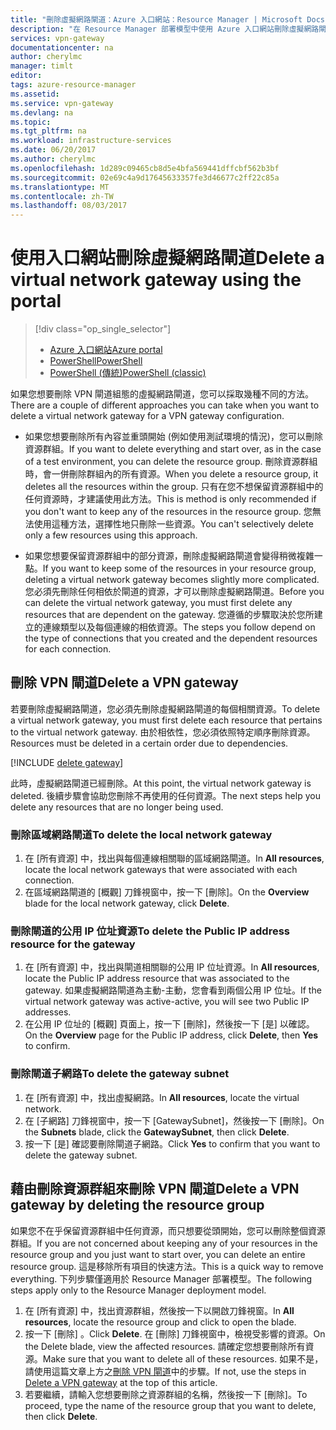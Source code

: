 ```yaml
---
title: "刪除虛擬網路閘道：Azure 入口網站：Resource Manager | Microsoft Docs"
description: "在 Resource Manager 部署模型中使用 Azure 入口網站刪除虛擬網路閘道。"
services: vpn-gateway
documentationcenter: na
author: cherylmc
manager: timlt
editor: 
tags: azure-resource-manager
ms.assetid: 
ms.service: vpn-gateway
ms.devlang: na
ms.topic: 
ms.tgt_pltfrm: na
ms.workload: infrastructure-services
ms.date: 06/20/2017
ms.author: cherylmc
ms.openlocfilehash: 1d289c09465cb8d5e4bfa569441dffcbf562b3bf
ms.sourcegitcommit: 02e69c4a9d17645633357fe3d46677c2ff22c85a
ms.translationtype: MT
ms.contentlocale: zh-TW
ms.lasthandoff: 08/03/2017
---
```

# <a name="delete-a-virtual-network-gateway-using-the-portal"></a><span data-ttu-id="d3389-103">使用入口網站刪除虛擬網路閘道</span><span class="sxs-lookup"><span data-stu-id="d3389-103">Delete a virtual network gateway using the portal</span></span>

> [!div class="op_single_selector"]
> * [<span data-ttu-id="d3389-104">Azure 入口網站</span><span class="sxs-lookup"><span data-stu-id="d3389-104">Azure portal</span></span>](vpn-gateway-delete-vnet-gateway-portal.md)
> * [<span data-ttu-id="d3389-105">PowerShell</span><span class="sxs-lookup"><span data-stu-id="d3389-105">PowerShell</span></span>](vpn-gateway-delete-vnet-gateway-powershell.md)
> * [<span data-ttu-id="d3389-106">PowerShell (傳統)</span><span class="sxs-lookup"><span data-stu-id="d3389-106">PowerShell (classic)</span></span>](vpn-gateway-delete-vnet-gateway-classic-powershell.md)

<span data-ttu-id="d3389-107">如果您想要刪除 VPN 閘道組態的虛擬網路閘道，您可以採取幾種不同的方法。</span><span class="sxs-lookup"><span data-stu-id="d3389-107">There are a couple of different approaches you can take when you want to delete a virtual network gateway for a VPN gateway configuration.</span></span>

- <span data-ttu-id="d3389-108">如果您想要刪除所有內容並重頭開始 (例如使用測試環境的情況)，您可以刪除資源群組。</span><span class="sxs-lookup"><span data-stu-id="d3389-108">If you want to delete everything and start over, as in the case of a test environment, you can delete the resource group.</span></span> <span data-ttu-id="d3389-109">刪除資源群組時，會一併刪除群組內的所有資源。</span><span class="sxs-lookup"><span data-stu-id="d3389-109">When you delete a resource group, it deletes all the resources within the group.</span></span> <span data-ttu-id="d3389-110">只有在您不想保留資源群組中的任何資源時，才建議使用此方法。</span><span class="sxs-lookup"><span data-stu-id="d3389-110">This is method is only recommended if you don't want to keep any of the resources in the resource group.</span></span> <span data-ttu-id="d3389-111">您無法使用這種方法，選擇性地只刪除一些資源。</span><span class="sxs-lookup"><span data-stu-id="d3389-111">You can't selectively delete only a few resources using this approach.</span></span>

- <span data-ttu-id="d3389-112">如果您想要保留資源群組中的部分資源，刪除虛擬網路閘道會變得稍微複雜一點。</span><span class="sxs-lookup"><span data-stu-id="d3389-112">If you want to keep some of the resources in your resource group, deleting a virtual network gateway becomes slightly more complicated.</span></span> <span data-ttu-id="d3389-113">您必須先刪除任何相依於閘道的資源，才可以刪除虛擬網路閘道。</span><span class="sxs-lookup"><span data-stu-id="d3389-113">Before you can delete the virtual network gateway, you must first delete any resources that are dependent on the gateway.</span></span> <span data-ttu-id="d3389-114">您遵循的步驟取決於您所建立的連線類型以及每個連線的相依資源。</span><span class="sxs-lookup"><span data-stu-id="d3389-114">The steps you follow depend on the type of connections that you created and the dependent resources for each connection.</span></span>

## <a name="delete-a-vpn-gateway"></a><span data-ttu-id="d3389-115">刪除 VPN 閘道</span><span class="sxs-lookup"><span data-stu-id="d3389-115">Delete a VPN gateway</span></span>

<span data-ttu-id="d3389-116">若要刪除虛擬網路閘道，您必須先刪除虛擬網路閘道的每個相關資源。</span><span class="sxs-lookup"><span data-stu-id="d3389-116">To delete a virtual network gateway, you must first delete each resource that pertains to the virtual network gateway.</span></span> <span data-ttu-id="d3389-117">由於相依性，您必須依照特定順序刪除資源。</span><span class="sxs-lookup"><span data-stu-id="d3389-117">Resources must be deleted in a certain order due to dependencies.</span></span>

[!INCLUDE [delete gateway](../../includes/vpn-gateway-delete-vnet-gateway-portal-include.md)]

<span data-ttu-id="d3389-118">此時，虛擬網路閘道已經刪除。</span><span class="sxs-lookup"><span data-stu-id="d3389-118">At this point, the virtual network gateway is deleted.</span></span> <span data-ttu-id="d3389-119">後續步驟會協助您刪除不再使用的任何資源。</span><span class="sxs-lookup"><span data-stu-id="d3389-119">The next steps help you delete any resources that are no longer being used.</span></span>

### <a name="to-delete-the-local-network-gateway"></a><span data-ttu-id="d3389-120">刪除區域網路閘道</span><span class="sxs-lookup"><span data-stu-id="d3389-120">To delete the local network gateway</span></span>

1. <span data-ttu-id="d3389-121">在 [所有資源] 中，找出與每個連線相關聯的區域網路閘道。</span><span class="sxs-lookup"><span data-stu-id="d3389-121">In **All resources**, locate the local network gateways that were associated with each connection.</span></span>
2. <span data-ttu-id="d3389-122">在區域網路閘道的 [概觀] 刀鋒視窗中，按一下 [刪除]。</span><span class="sxs-lookup"><span data-stu-id="d3389-122">On the **Overview** blade for the local network gateway, click **Delete**.</span></span>

### <a name="to-delete-the-public-ip-address-resource-for-the-gateway"></a><span data-ttu-id="d3389-123">刪除閘道的公用 IP 位址資源</span><span class="sxs-lookup"><span data-stu-id="d3389-123">To delete the Public IP address resource for the gateway</span></span>

1. <span data-ttu-id="d3389-124">在 [所有資源] 中，找出與閘道相關聯的公用 IP 位址資源。</span><span class="sxs-lookup"><span data-stu-id="d3389-124">In **All resources**, locate the Public IP address resource that was associated to the gateway.</span></span> <span data-ttu-id="d3389-125">如果虛擬網路閘道為主動-主動，您會看到兩個公用 IP 位址。</span><span class="sxs-lookup"><span data-stu-id="d3389-125">If the virtual network gateway was active-active, you will see two Public IP addresses.</span></span> 
2. <span data-ttu-id="d3389-126">在公用 IP 位址的 [概觀] 頁面上，按一下 [刪除]，然後按一下 [是] 以確認。</span><span class="sxs-lookup"><span data-stu-id="d3389-126">On the **Overview** page for the Public IP address, click **Delete**, then **Yes** to confirm.</span></span>

### <a name="to-delete-the-gateway-subnet"></a><span data-ttu-id="d3389-127">刪除閘道子網路</span><span class="sxs-lookup"><span data-stu-id="d3389-127">To delete the gateway subnet</span></span>

1. <span data-ttu-id="d3389-128">在 [所有資源] 中，找出虛擬網路。</span><span class="sxs-lookup"><span data-stu-id="d3389-128">In **All resources**, locate the virtual network.</span></span> 
2. <span data-ttu-id="d3389-129">在 [子網路] 刀鋒視窗中，按一下 [GatewaySubnet]，然後按一下 [刪除]。</span><span class="sxs-lookup"><span data-stu-id="d3389-129">On the **Subnets** blade, click the **GatewaySubnet**, then click **Delete**.</span></span> 
3. <span data-ttu-id="d3389-130">按一下 [是] 確認要刪除閘道子網路。</span><span class="sxs-lookup"><span data-stu-id="d3389-130">Click **Yes** to confirm that you want to delete the gateway subnet.</span></span>

## <span data-ttu-id="d3389-131"><a name="deleterg"></a>藉由刪除資源群組來刪除 VPN 閘道</span><span class="sxs-lookup"><span data-stu-id="d3389-131"><a name="deleterg"></a>Delete a VPN gateway by deleting the resource group</span></span>

<span data-ttu-id="d3389-132">如果您不在乎保留資源群組中任何資源，而只想要從頭開始，您可以刪除整個資源群組。</span><span class="sxs-lookup"><span data-stu-id="d3389-132">If you are not concerned about keeping any of your resources in the resource group and you just want to start over, you can delete an entire resource group.</span></span> <span data-ttu-id="d3389-133">這是移除所有項目的快速方法。</span><span class="sxs-lookup"><span data-stu-id="d3389-133">This is a quick way to remove everything.</span></span> <span data-ttu-id="d3389-134">下列步驟僅適用於 Resource Manager 部署模型。</span><span class="sxs-lookup"><span data-stu-id="d3389-134">The following steps apply only to the Resource Manager deployment model.</span></span>

1. <span data-ttu-id="d3389-135">在 [所有資源] 中，找出資源群組，然後按一下以開啟刀鋒視窗。</span><span class="sxs-lookup"><span data-stu-id="d3389-135">In **All resources**, locate the resource group and click to open the blade.</span></span>
2. <span data-ttu-id="d3389-136">按一下 [刪除] 。</span><span class="sxs-lookup"><span data-stu-id="d3389-136">Click **Delete**.</span></span> <span data-ttu-id="d3389-137">在 [刪除] 刀鋒視窗中，檢視受影響的資源。</span><span class="sxs-lookup"><span data-stu-id="d3389-137">On the Delete blade, view the affected resources.</span></span> <span data-ttu-id="d3389-138">請確定您想要刪除所有資源。</span><span class="sxs-lookup"><span data-stu-id="d3389-138">Make sure that you want to delete all of these resources.</span></span> <span data-ttu-id="d3389-139">如果不是，請使用這篇文章上方之[刪除 VPN 閘道](#deletegw)中的步驟。</span><span class="sxs-lookup"><span data-stu-id="d3389-139">If not, use the steps in [Delete a VPN gateway](#deletegw) at the top of this article.</span></span>
3. <span data-ttu-id="d3389-140">若要繼續，請輸入您想要刪除之資源群組的名稱，然後按一下 [刪除]。</span><span class="sxs-lookup"><span data-stu-id="d3389-140">To proceed, type the name of the resource group that you want to delete, then click **Delete**.</span></span>